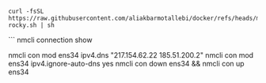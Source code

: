 ```
curl -fsSL https://raw.githubusercontent.com/aliakbarmotallebi/docker/refs/heads/main/install-rocky.sh | sh
```


‍‍‍‍‍```
nmcli connection show

nmcli con mod ens34 ipv4.dns "217.154.62.22 185.51.200.2"
nmcli con mod ens34 ipv4.ignore-auto-dns yes
nmcli con down ens34 && nmcli con up ens34
```
